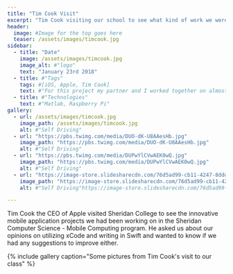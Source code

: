 ```yaml
---
title: "Tim Cook Visit"
excerpt: "Tim Cook visiting our school to see what kind of work we were doing with iOS and mobile computing."
header:
  image: #Image for the top goes here
  teaser: /assets/images/timcook.jpg
sidebar:
  - title: "Date"
    image: /assets/images/timcook.jpg
    image_alt: #"logo"
    text: "January 23rd 2018"
  - title: #"Tags"
    tags: #[iOS, Apple, Tim Cook]
    text: #"For this project my partner and I worked together on almost all tasks. This included gathering the images for training, training the model, and programming the car to actually drive/stop."
  - title: #"Technologies"
    text: #"Matlab, Raspberry Pi"
gallery:
  - url: /assets/images/timcook.jpg
    image_path: /assets/images/timcook.jpg
    alt: #"Self Driving"
  - url: "https://pbs.twimg.com/media/DUO-dK-U8AAesHb.jpg"
    image_path: "https://pbs.twimg.com/media/DUO-dK-U8AAesHb.jpg"
    alt: #"Self Driving"
  - url: "https://pbs.twimg.com/media/DUPwYlCVwAEK0wQ.jpg"
    image_path: "https://pbs.twimg.com/media/DUPwYlCVwAEK0wQ.jpg"
    alt: #"Self Driving"
  - url: "https://image-store.slidesharecdn.com/76d5ad99-cb11-4247-8ddd-71ccd2b17d29-original.jpeg"
    image_path: "https://image-store.slidesharecdn.com/76d5ad99-cb11-4247-8ddd-71ccd2b17d29-original.jpeg"
    alt: #"Self Driving"https://image-store.slidesharecdn.com/76d5ad99-cb11-4247-8ddd-71ccd2b17d29-original.jpeg

---
```


Tim Cook the CEO of Apple visited Sheridan College to see the innovative mobile application projects we had been working on in the Sheridan Computer Science - Mobile Computing program. He asked us about our opinions on utilizing xCode and writing in Swift and wanted to know if we had any suggestions to improve either.

{% include gallery caption="Some pictures from Tim Cook's visit to our class" %}
